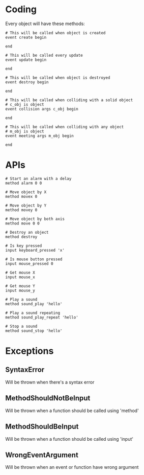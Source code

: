 # Coding

Every object will have these methods:
```
# This will be called when object is created
event create begin

end

# This will be called every update
event update begin

end

# This will be called when object is destroyed
event destroy begin

end

# This will be called when colliding with a solid object
# c_obj is object
event collision args c_obj begin

end

# This will be called when colliding with any object
# m_obj is object
event meeting args m_obj begin

end
```

# APIs
```
# Start an alarm with a delay
method alarm 0 0

# Move object by X
method movex 0

# Move object by Y
method movey 0

# Move object by both axis
method move 0 0

# Destroy an object
method destroy 

# Is key pressed
input keyboard_pressed 'x'

# Is mouse button pressed
input mouse_pressed 0

# Get mouse X
input mouse_x

# Get mouse Y
input mouse_y

# Play a sound
method sound_play 'hello'

# Play a sound repeating
method sound_play_repeat 'hello'

# Stop a sound
method sound_stop 'hello'
```

# Exceptions

## SyntaxError
Will be thrown when there's a syntax error

## MethodShouldNotBeInput
Will be thrown when a function should be called using 'method'

## MethodShouldBeInput
Will be thrown when a function should be called using 'input'

## WrongEventArgument
Will be thrown when an event or function have wrong argument
